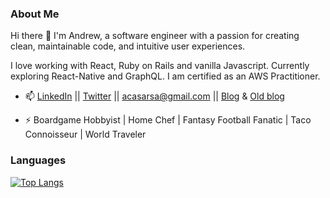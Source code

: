 <!--### Hi there 👋 -->
### About Me

Hi there 👋 I'm Andrew, a software engineer with a passion for creating clean, maintainable code, and intuitive user experiences. 

<!-- I've had a rather non-traditional journey so far. It stated with a fascination with consumer culture and blossomed with the dawn of the internet age (showing my age here) and the notion with user psychology. Followed my passion for problem solving and people skills into law school and eventually became admitted to the NYS Bar.  /// Ever since I read Born to Buy I've been fascinated by consumer culture  it started with Law School during the Great Recession, I passed the bar and am admitted in NYS but I couldn't find my passion in the law. I always found myself working on the company's website  // and avid board game player. I'm a career changer with a background in law and website and small business consulting. -->

I love working with React, Ruby on Rails and vanilla Javascript. Currently exploring React-Native and GraphQL. I am certified as an AWS Practitioner.  

- 📫 [LinkedIn](https://www.linkedin.com/in/andrew-casarsa-67325a9/) || [Twitter](https://twitter.com/AndrewCasarsa) || [acasarsa@gmail.com](mailto:acasarsa@gmail.com) || [Blog](https://dev.to/acasarsa) & [Old blog](https://medium.com/@andrewjames_3104)
 <!-- - ⚡ I spent 5 weeks traveling in Cambodia and while motobiking around the north east I met a local family and was honored to be invited to their 9th son's wedding. Never knew how delicous grilled yak could be!  -->
- ⚡ Boardgame Hobbyist | Home Chef | Fantasy Football Fanatic | Taco Connoisseur | World Traveler


### Languages

  [![Top Langs](https://github-readme-stats.vercel.app/api/top-langs/?username=acasarsa&hide=css&layout=compact&langs_count=10)](https://github.com/acasarsa)  
  
  <!--    

### Stats

![Andrew's github stats](https://github-readme-stats.vercel.app/api?username=acasarsa&show_icons=true&theme=radical)  

<!--### Weekly Stats-->

<!--START_SECTION:waka-->
<!--
```text
JavaScript   32 mins         ██████████████████▒░░░░░░   73.79 % 
Ruby         11 mins         ██████▒░░░░░░░░░░░░░░░░░░   25.37 % 
```
<!--END_SECTION:waka-->

<!--
**acasarsa/acasarsa** is a ✨ _special_ ✨ repository because its `README.md` (this file) appears on your GitHub profile.




Here are some ideas to get you started:

- 🔭 I’m currently working on ...
- 🌱 I’m currently learning ...
- 👯 I’m looking to collaborate on ...
- 🤔 I’m looking for help with ...
- 💬 Ask me about ...
- 📫 How to reach me: ...
- 😄 Pronouns: ...
- ⚡ Fun fact: ...
-->

